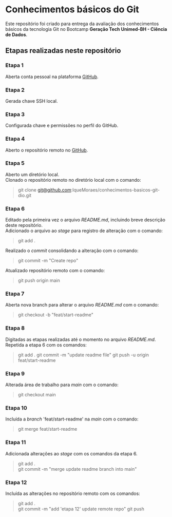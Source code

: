 # Conhecimentos básicos do Git
Este repositório foi criado para entrega da avaliação dos conhecimentos básicos da tecnologia Git no Bootcamp **Geração Tech Unimed-BH - Ciência de Dados**.  
  
  
## Etapas realizadas neste repositório

### Etapa 1
Aberta conta pessoal na plataforma [GitHub](https://github.com/).

### Etapa 2
Gerada chave SSH local.

### Etapa 3
Configurada chave e permissões no perfil do GitHub.

### Etapa 4
Aberto o repositório remoto no [GitHub](https://github.com/IqueMoraes/conhecimentos-basicos-git-dio).

### Etapa 5
Aberto um diretório local.  
Clonado o repositório remoto no diretório local com o comando:
> git clone git@github.com:IqueMoraes/conhecimentos-basicos-git-dio.git

### Etapa 6
Editado pela primeira vez o arquivo _README.md_, incluindo breve descrição deste repositório.  
Adicionado o arquivo ao _stage_ para registro de alteração com o comando:
> git add .

Realizado o _commit_ consolidando a alteração com o comando:
> git commit -m "Create repo"

Atualizado repositório remoto com o comando:
> git push origin main


### Etapa 7
Aberta nova branch para alterar o arquivo _README.md_ com o comando:
> git checkout -b "feat/start-readme"

### Etapa 8
Digitadas as etapas realizadas até o momento no arquivo _README.md_.
Repetida a etapa 6 com os comandos:
>git add .
>git commit -m "update readme file"
>git push -u origin feat/start-readme


### Etapa 9
Alterada área de trabalho para _main_ com o comando:
> git checkout main

### Etapa 10
Incluída a _branch_ 'feat/start-readme' na _main_ com o comando:
> git merge feat/start-readme

### Etapa 11
Adicionada alterações ao _stage_ com os comandos da etapa 6.
> git add .  
> git commit -m "merge update readme branch into main"

### Etapa 12
Incluída as alterações no repositório remoto com os comandos:
> git add .  
> git commit -m "add 'etapa 12' update remote repo"
> git push




